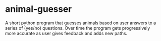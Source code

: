 # animal-guesser
A short python program that guesses animals based on user answers to a series of (yes/no) questions. Over time the program gets progressively more accurate as user gives feedback and adds new paths.
